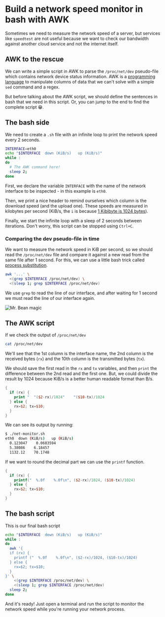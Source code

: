 # Build a network speed monitor in bash with AWK

Sometimes we need to measure the network speed of a server, but services like `speedtest` are not useful because we want to check our bandwidth against another cloud service and not the internet itself.

## AWK to the rescue

We can write a simple script in AWK to parse the `/proc/net/dev` pseudo-file which contains network device status information. AWK is a [programming language](https://dev.to/rrampage/awk---a-useful-little-language-2fhf) to manipulate columns of data that we can't solve with a simple `sed` command and a regex.

But before talking about the AWK script, we should define the sentences in bash that we need in this script. Or, you can jump to the end to find the complete script 😁.

## The bash side

We need to create a `.sh` file with an infinite loop to print the network speed every 2 seconds.

```bash
INTERFACE=eth0
echo "$INTERFACE  down (KiB/s)   up (KiB/s)"
while :
do
  # The AWK command here!
  sleep 2;
done
```

First, we declare the variable `INTERFACE` with the name of the network interface to be inspected - in this example is `eth0`.

Then, we print a nice header to remind ourselves which column is the download speed (and the upload one). These speeds are measured in kilobytes per second (KiB/s, the `i` is because [1 Kibibyte is 1024 bytes](https://en.wikipedia.org/wiki/Byte#Units_based_on_powers_of_2)).

Finally, we start the infinite loop with a sleep of 2 seconds between iterations. Don't worry, this script can be stopped using `Ctrl+C`.

### Comparing the dev pseudo-file in time

We want to measure the network speed in KiB per second, so we should read the `/proc/net/dev` file and compare it against a new read from the same file after 1 second. For this, we can use a little bash trick called [process substitution](https://tldp.org/LDP/abs/html/process-sub.html).

```bash
awk '...' \
  <(grep $INTERFACE /proc/net/dev) \
  <(sleep 1; grep $INTERFACE /proc/net/dev)
```

We use `grep` to read the line of our interface, and after waiting for 1 second we must read the line of our interface again.

![Mr. Bean magic](https://dev-to-uploads.s3.amazonaws.com/i/mmadhlrajvdl2ed1m64l.jpg)

## The AWK script

If we check the output of `/proc/net/dev`

```bash
cat /proc/net/dev
```

We'll see that the 1st column is the interface name, the 2nd column is the received bytes (`rx`) and the 10th column is the transmitted bytes (`tx`).

We should save the first read in the `rx` and `tx` variables, and then `print` the difference between the 2nd read and the first one. But, we could divide the result by 1024 because KiB/s is a better human readable format than B/s.

```awk
{
  if (rx) {
    print "  "($2-rx)/1024"    "($10-tx)/1024
  } else {
    rx=$2; tx=$10;
  }
}
```

We can see its output by running:

```bash
$ ./net-monitor.sh
eth0  down (KiB/s)   up (KiB/s)
  0.123047    0.0683594
  5.38086    6.18457
  1132.12    70.1748
```

If we want to round the decimal part we can use the `printf` function.

```awk
{
  if (rx) {
    printf("  %.0f    %.0f\n", ($2-rx)/1024, ($10-tx)/1024)
  } else {
    rx=$2; tx=$10;
  }
}
```

## The bash script

This is our final bash script

```bash
echo "$INTERFACE  down (KiB/s)   up (KiB/s)"
while :
do
  awk '{
  if (rx) {
    printf ("  %.0f    %.0f\n", ($2-rx)/1024, ($10-tx)/1024)
  } else {
    rx=$2; tx=$10;
  }
}' \
    <(grep $INTERFACE /proc/net/dev) \
    <(sleep 1; grep $INTERFACE /proc/net/dev)
  sleep 2;
done
```

And it's ready! Just open a terminal and run the script to monitor the network speed while you're running your network process.
